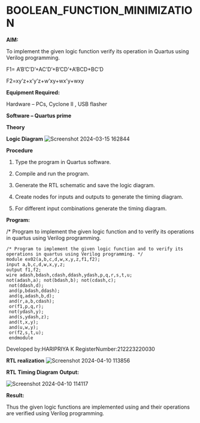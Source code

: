 # BOOLEAN_FUNCTION_MINIMIZATION

**AIM:**

To implement the given logic function verify its operation in Quartus using Verilog programming.

F1= A’B’C’D’+AC’D’+B’CD’+A’BCD+BC’D 

F2=xy’z+x’y’z+w’xy+wx’y+wxy

**Equipment Required:**

Hardware – PCs, Cyclone II , USB flasher

**Software – Quartus prime**

**Theory**

**Logic Diagram**
![Screenshot 2024-03-15 162844](https://github.com/Haripriya132006/BOOLEAN_FUNCTION_MINIMIZATION/assets/144870747/5a50362c-f0e9-4ce9-b697-771a1d988ccf)

**Procedure**

1.	Type the program in Quartus software.

2.	Compile and run the program.

3.	Generate the RTL schematic and save the logic diagram.

4.	Create nodes for inputs and outputs to generate the timing diagram.

5.	For different input combinations generate the timing diagram.


**Program:**

/* Program to implement the given logic function and to verify its operations in quartus using Verilog programming. 
```
/* Program to implement the given logic function and to verify its operations in quartus using Verilog programming. */
module ex02(a,b,c,d,w,x,y,z,f1,f2); 
input a,b,c,d,w,x,y,z;
output f1,f2; 
wire adash,bdash,cdash,ddash,ydash,p,q,r,s,t,u; 
not(adash,a); not(bdash,b); not(cdash,c);
 not(ddash,d);
 and(p,bdash,ddash);
 and(q,adash,b,d);
 and(r,a,b,cdash); 
 or(f1,p,q,r);
 not(ydash,y); 
 and(s,ydash,z); 
 and(t,x,y);
 and(u,w,y); 
 or(f2,s,t,u);
 endmodule
```
Developed by:HARIPRIYA K 
RegisterNumber:212223220030


**RTL realization**
![Screenshot 2024-04-10 113856](https://github.com/Haripriya132006/BOOLEAN_FUNCTION_MINIMIZATION/assets/144870747/6165149e-5930-46f3-97f2-4ef97728ce65)



**RTL**
**Timing Diagram**
**Output:**




![Screenshot 2024-04-10 114117](https://github.com/Haripriya132006/BOOLEAN_FUNCTION_MINIMIZATION/assets/144870747/a1aacc77-a0d6-4887-8d75-f4e34f93b122)


**Result:**

Thus the given logic functions are implemented using and their operations are verified using Verilog programming.


